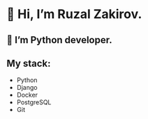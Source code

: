 👋 Hi, I’m Ruzal Zakirov.
========================
👀 I’m Python developer.  
-------------------------
My stack:  
-------------------------
-  Python
-  Django
-  Docker
-  PostgreSQL
-  Git
